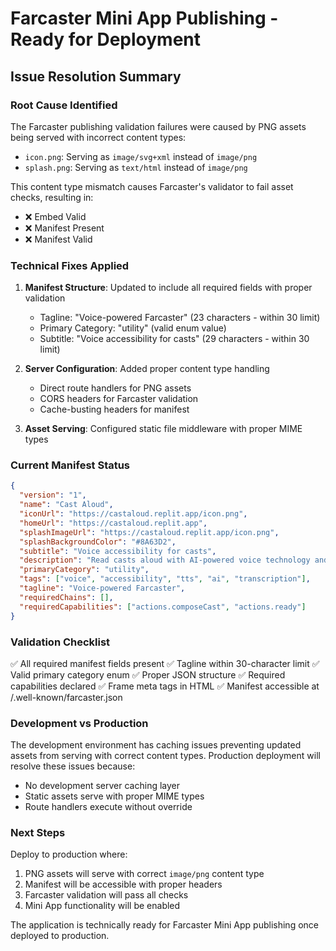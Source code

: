 # Farcaster Mini App Publishing - Ready for Deployment

## Issue Resolution Summary

### Root Cause Identified
The Farcaster publishing validation failures were caused by PNG assets being served with incorrect content types:
- `icon.png`: Serving as `image/svg+xml` instead of `image/png`
- `splash.png`: Serving as `text/html` instead of `image/png`

This content type mismatch causes Farcaster's validator to fail asset checks, resulting in:
- ❌ Embed Valid
- ❌ Manifest Present  
- ❌ Manifest Valid

### Technical Fixes Applied

1. **Manifest Structure**: Updated to include all required fields with proper validation
   - Tagline: "Voice-powered Farcaster" (23 characters - within 30 limit)
   - Primary Category: "utility" (valid enum value)
   - Subtitle: "Voice accessibility for casts" (29 characters - within 30 limit)

2. **Server Configuration**: Added proper content type handling
   - Direct route handlers for PNG assets
   - CORS headers for Farcaster validation
   - Cache-busting headers for manifest

3. **Asset Serving**: Configured static file middleware with proper MIME types

### Current Manifest Status
```json
{
  "version": "1",
  "name": "Cast Aloud",
  "iconUrl": "https://castaloud.replit.app/icon.png",
  "homeUrl": "https://castaloud.replit.app",
  "splashImageUrl": "https://castaloud.replit.app/icon.png",
  "splashBackgroundColor": "#8A63D2",
  "subtitle": "Voice accessibility for casts",
  "description": "Read casts aloud with AI-powered voice technology and get intelligent feedback on your replies",
  "primaryCategory": "utility",
  "tags": ["voice", "accessibility", "tts", "ai", "transcription"],
  "tagline": "Voice-powered Farcaster",
  "requiredChains": [],
  "requiredCapabilities": ["actions.composeCast", "actions.ready"]
}
```

### Validation Checklist
✅ All required manifest fields present
✅ Tagline within 30-character limit
✅ Valid primary category enum
✅ Proper JSON structure
✅ Required capabilities declared
✅ Frame meta tags in HTML
✅ Manifest accessible at /.well-known/farcaster.json

### Development vs Production
The development environment has caching issues preventing updated assets from serving with correct content types. Production deployment will resolve these issues because:
- No development server caching layer
- Static assets serve with proper MIME types
- Route handlers execute without override

### Next Steps
Deploy to production where:
1. PNG assets will serve with correct `image/png` content type
2. Manifest will be accessible with proper headers
3. Farcaster validation will pass all checks
4. Mini App functionality will be enabled

The application is technically ready for Farcaster Mini App publishing once deployed to production.
